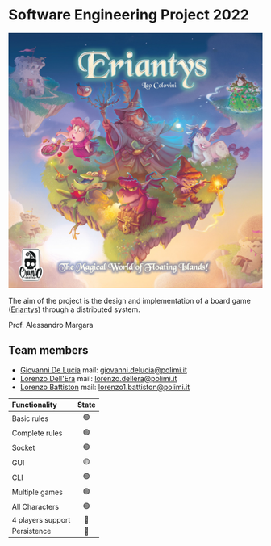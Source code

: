 # Software Engineering Project 2022

![](src/main/resources/images/home.jpg)

The aim of the project is the design and implementation of a board game ([Eriantys](https://www.craniocreations.it/prodotto/eriantys/)) through a distributed system.

Prof. Alessandro Margara

## Team members

- [Giovanni De Lucia](https://github.com/gio-del) mail: giovanni.delucia@polimi.it
- [Lorenzo Dell'Era](https://github.com/LorenzoDellera) mail: lorenzo.dellera@polimi.it
- [Lorenzo Battiston](https://github.com/lorenzo-battiston) mail: lorenzo1.battiston@polimi.it

| Functionality     | State |
|:------------------|:-----:|
| Basic rules       |  🟢   |
| Complete rules    |  🟢   |
| Socket            |  🟢   |
| GUI               |  🟡   |
| CLI               |  🟢   |
| Multiple games    |  🟢   |
| All Characters    |  🟢   |
| 4 players support |  🔴   |
| Persistence       |  🔴   |

